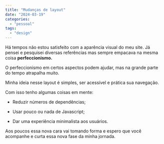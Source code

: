 ```yaml
---
title: "Mudanças de layout"
date: "2024-03-19"
categories: 
  - "pessoal"
tags: 
  - "design"
---
```


Há tempos não estou satisfeito com a aparência visual do meu site. Já pensei e pesquisei diversas referências mas sempre empacava na mesma coisa **perfeccionismo.**

O perfeccionismo em certos aspectos podem ajudar, mas na grande parte do tempo atrapalha muito.

Minha ideia nesse layout é simples, ser acessível e prática sua navegação.

Com isso tenho algumas coisas em mente:

- Reduzir números de dependências;

- Usar pouco ou nada de Javascript;

- Dar uma experiência minimalista aos usuários.

Aos poucos essa nova cara vai tomando forma e espero que você acompanhe e curta essa nova fase da minha jornada.
